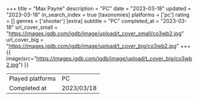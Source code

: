 +++
title = "Max Payne"
description = "PC"
date = "2023-03-18"
updated = "2023-03-18"
in_search_index = true
[taxonomies]
platforms = ['pc']
rating = []
genres = ['shooter']
[extra]
subtitle = "PC"
completed_at = "2023-03-18"
url_cover_small = "https://images.igdb.com/igdb/image/upload/t_cover_small/co3wb2.jpg"
url_cover_big = "https://images.igdb.com/igdb/image/upload/t_cover_big/co3wb2.jpg"
+++
{{ image(src="https://images.igdb.com/igdb/image/upload/t_cover_big/co3wb2.jpg") }}

|              |            |
| ------------ | ---------- |
| Played platforms    | PC |
| Completed at | 2023/03/18 |


